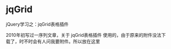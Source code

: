 jqGrid
======

jQuery学习之：jqGrid表格插件

2010年初写过一序列文章，关于 jqGrid表格插件 使用的，由于原来的附件没法下载了，时不时会有人问我要附件。所以放在这里

